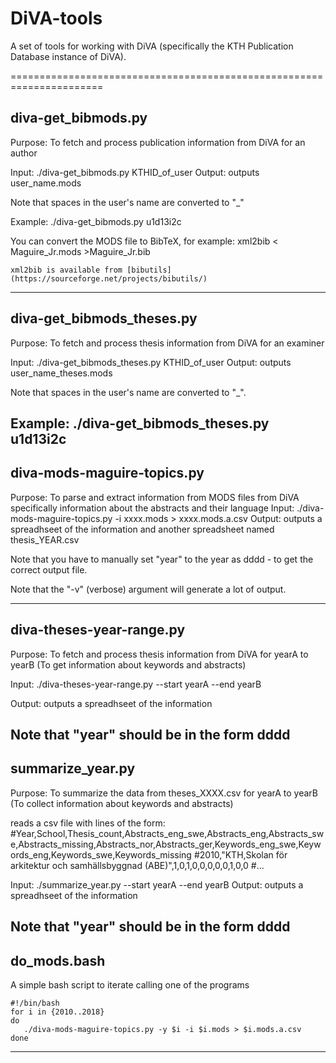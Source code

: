 # DiVA-tools
A set of tools for working with DiVA (specifically the KTH Publication
Database instance of DiVA).

======================================================================
## diva-get_bibmods.py

Purpose: To fetch and process publication information from DiVA for an author

Input: ./diva-get_bibmods.py KTHID_of_user
Output: outputs user_name.mods

Note that spaces in the user's name are converted to "_"

Example: ./diva-get_bibmods.py u1d13i2c

You can convert the MODS file to BibTeX, for example:
    xml2bib < Maguire_Jr.mods >Maguire_Jr.bib

    xml2bib is available from [bibutils](https://sourceforge.net/projects/bibutils/)
----------------------------------------------------------------------
## diva-get_bibmods_theses.py

Purpose: To fetch and process thesis information from DiVA for an examiner

Input: ./diva-get_bibmods_theses.py KTHID_of_user
Output: outputs user_name_theses.mods

Note that spaces in the user's name are converted to "_".

Example: ./diva-get_bibmods_theses.py u1d13i2c
----------------------------------------------------------------------
## diva-mods-maguire-topics.py

Purpose: To parse and extract information from MODS files from DiVA
          specifically information about the abstracts and their language
Input: ./diva-mods-maguire-topics.py -i xxxx.mods > xxxx.mods.a.csv
Output: outputs a spreadhseet of the information and another spreadsheet named thesis_YEAR.csv

Note that you have to manually set "year" to the year as dddd - to get the correct output file.
 
Note that the "-v" (verbose) argument will generate a lot of output.

----------------------------------------------------------------------
## diva-theses-year-range.py

Purpose: To fetch and process thesis information from DiVA for yearA to yearB
            (To get information about keywords and abstracts)

Input: ./diva-theses-year-range.py --start yearA --end yearB

Output: outputs a spreadhseet of the information

Note that "year" should be in the form dddd
----------------------------------------------------------------------
## summarize_year.py

Purpose: To summarize the data from theses_XXXX.csv for yearA to yearB
            (To collect information about keywords and abstracts)

reads a csv file with lines of the form:
#Year,School,Thesis_count,Abstracts_eng_swe,Abstracts_eng,Abstracts_swe,Abstracts_missing,Abstracts_nor,Abstracts_ger,Keywords_eng_swe,Keywords_eng,Keywords_swe,Keywords_missing
#2010,"KTH,Skolan för arkitektur och samhällsbyggnad (ABE)",1,0,1,0,0,0,0,0,1,0,0
#...

Input: ./summarize_year.py --start yearA --end yearB
Output: outputs a spreadhseet of the information

Note that "year" should be in the form dddd
----------------------------------------------------------------------
## do_mods.bash

A simple bash script to iterate calling one of the programs
```
#!/bin/bash
for i in {2010..2018}
do
   ./diva-mods-maguire-topics.py -y $i -i $i.mods > $i.mods.a.csv
done
```
----------------------------------------------------------------------

